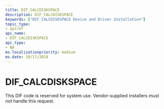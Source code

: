 ```yaml
---
title: DIF_CALCDISKSPACE
description: DIF_CALCDISKSPACE
keywords: ["DIF_CALCDISKSPACE Device and Driver Installation"]
topic_type:
- apiref
api_name:
- DIF_CALCDISKSPACE
api_type:
- NA
ms.localizationpriority: medium
ms.date: 10/17/2018
---
```


# DIF_CALCDISKSPACE


This DIF code is reserved for system use. Vendor-supplied installers must not handle this request.

 

 





